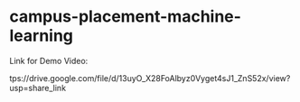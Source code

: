 # campus-placement-machine-learning

Link for Demo Video:

tps://drive.google.com/file/d/13uyO_X28FoAlbyz0Vyget4sJ1_ZnS52x/view?usp=share_link
